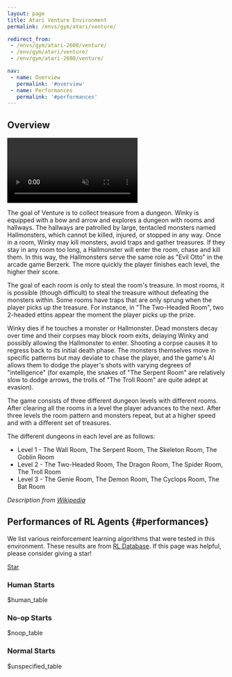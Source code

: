 ```yaml
---
layout: page
title: Atari Venture Environment
permalink: /envs/gym/atari/venture/

redirect_from:
 - /envs/gym/atari-2600/venture/
 - /env/gym/atari/venture/
 - /env/gym/atari-2600/venture/

nav:
 - name: Overview
   permalink: '#overview'
 - name: Performances
   permalink: '#performances'
---
```



## Overview

<video autoplay muted loop controls>
  <source src="{{ 'assets/_pages/envs/gym/atari/venture.mp4' | absolute_url }}" type="video/mp4">
</video>

The goal of Venture is to collect treasure from a dungeon. Winky is equipped with a bow and arrow and explores a dungeon with rooms and hallways. The hallways are patrolled by large, tentacled monsters named Hallmonsters, which cannot be killed, injured, or stopped in any way. Once in a room, Winky may kill monsters, avoid traps and gather treasures. If they stay in any room too long, a Hallmonster will enter the room, chase and kill them. In this way, the Hallmonsters serve the same role as "Evil Otto" in the arcade game Berzerk. The more quickly the player finishes each level, the higher their score.

The goal of each room is only to steal the room's treasure. In most rooms, it is possible (though difficult) to steal the treasure without defeating the monsters within. Some rooms have traps that are only sprung when the player picks up the treasure. For instance, in "The Two-Headed Room", two 2-headed ettins appear the moment the player picks up the prize.

Winky dies if he touches a monster or Hallmonster. Dead monsters decay over time and their corpses may block room exits, delaying Winky and possibly allowing the Hallmonster to enter. Shooting a corpse causes it to regress back to its initial death phase. The monsters themselves move in specific patterns but may deviate to chase the player, and the game's AI allows them to dodge the player's shots with varying degrees of "intelligence" (for example, the snakes of "The Serpent Room" are relatively slow to dodge arrows, the trolls of "The Troll Room" are quite adept at evasion).

The game consists of three different dungeon levels with different rooms. After clearing all the rooms in a level the player advances to the next. After three levels the room pattern and monsters repeat, but at a higher speed and with a different set of treasures.

The different dungeons in each level are as follows:

 * Level 1 - The Wall Room, The Serpent Room, The Skeleton Room, The Goblin Room
 * Level 2 - The Two-Headed Room, The Dragon Room, The Spider Room, The Troll Room
 * Level 3 - The Genie Room, The Demon Room, The Cyclops Room, The Bat Room


*Description from [Wikipedia](https://en.wikipedia.org/wiki/Venture_(video_game))*


## Performances of RL Agents {#performances}

We list various reinforcement learning algorithms that were tested in this environment. These results are from [RL Database](https://github.com/seungjaeryanlee/rldb). If this page was helpful, please consider giving a star!

<!-- Place this tag where you want the button to render. -->
<a class="github-button" href="https://github.com/seungjaeryanlee/rldb" data-icon="octicon-star" data-size="large" data-show-count="true" aria-label="Star seungjaeryanlee/rldb on GitHub">Star</a>
<!-- Place this tag in your head or just before your close body tag. -->
<script async defer src="https://buttons.github.io/buttons.js"></script>

### Human Starts

$human_table

### No-op Starts

$noop_table

### Normal Starts

$unspecified_table
